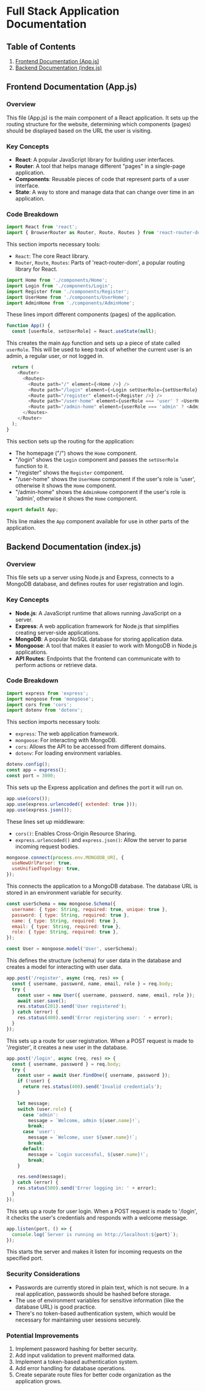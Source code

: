 # Full Stack Application Documentation

## Table of Contents
1. [Frontend Documentation (App.js)](#frontend-documentation-appjs)
2. [Backend Documentation (index.js)](#backend-documentation-indexjs)

## Frontend Documentation (App.js)

### Overview
This file (App.js) is the main component of a React application. It sets up the routing structure for the website, determining which components (pages) should be displayed based on the URL the user is visiting.

### Key Concepts
- **React**: A popular JavaScript library for building user interfaces.
- **Router**: A tool that helps manage different "pages" in a single-page application.
- **Components**: Reusable pieces of code that represent parts of a user interface.
- **State**: A way to store and manage data that can change over time in an application.

### Code Breakdown

```javascript
import React from 'react';
import { BrowserRouter as Router, Route, Routes } from 'react-router-dom';
```
This section imports necessary tools:
- `React`: The core React library.
- `Router`, `Route`, `Routes`: Parts of 'react-router-dom', a popular routing library for React.

```javascript
import Home from './components/Home';
import Login from './components/Login';
import Register from './components/Register';
import UserHome from './components/UserHome';
import AdminHome from './components/AdminHome';
```
These lines import different components (pages) of the application.

```javascript
function App() {
  const [userRole, setUserRole] = React.useState(null);
```
This creates the main `App` function and sets up a piece of state called `userRole`. This will be used to keep track of whether the current user is an admin, a regular user, or not logged in.

```javascript
  return (
    <Router>
      <Routes>
        <Route path="/" element={<Home />} />
        <Route path="/login" element={<Login setUserRole={setUserRole} />} />
        <Route path="/register" element={<Register />} />
        <Route path="/user-home" element={userRole === 'user' ? <UserHome /> : <Home />} />
        <Route path="/admin-home" element={userRole === 'admin' ? <AdminHome /> : <Home />} />
      </Routes>
    </Router>
  );
}
```
This section sets up the routing for the application:
- The homepage ("/") shows the `Home` component.
- "/login" shows the `Login` component and passes the `setUserRole` function to it.
- "/register" shows the `Register` component.
- "/user-home" shows the `UserHome` component if the user's role is 'user', otherwise it shows the `Home` component.
- "/admin-home" shows the `AdminHome` component if the user's role is 'admin', otherwise it shows the `Home` component.

```javascript
export default App;
```
This line makes the `App` component available for use in other parts of the application.

## Backend Documentation (index.js)

### Overview
This file sets up a server using Node.js and Express, connects to a MongoDB database, and defines routes for user registration and login.

### Key Concepts
- **Node.js**: A JavaScript runtime that allows running JavaScript on a server.
- **Express**: A web application framework for Node.js that simplifies creating server-side applications.
- **MongoDB**: A popular NoSQL database for storing application data.
- **Mongoose**: A tool that makes it easier to work with MongoDB in Node.js applications.
- **API Routes**: Endpoints that the frontend can communicate with to perform actions or retrieve data.

### Code Breakdown

```javascript
import express from 'express';
import mongoose from 'mongoose';
import cors from 'cors';
import dotenv from 'dotenv';
```
This section imports necessary tools:
- `express`: The web application framework.
- `mongoose`: For interacting with MongoDB.
- `cors`: Allows the API to be accessed from different domains.
- `dotenv`: For loading environment variables.

```javascript
dotenv.config();
const app = express();
const port = 3000;
```
This sets up the Express application and defines the port it will run on.

```javascript
app.use(cors());
app.use(express.urlencoded({ extended: true }));
app.use(express.json());
```
These lines set up middleware:
- `cors()`: Enables Cross-Origin Resource Sharing.
- `express.urlencoded()` and `express.json()`: Allow the server to parse incoming request bodies.

```javascript
mongoose.connect(process.env.MONGODB_URI, {
  useNewUrlParser: true,
  useUnifiedTopology: true,
});
```
This connects the application to a MongoDB database. The database URL is stored in an environment variable for security.

```javascript
const userSchema = new mongoose.Schema({
  username: { type: String, required: true, unique: true },
  password: { type: String, required: true },
  name: { type: String, required: true },
  email: { type: String, required: true },
  role: { type: String, required: true },
});

const User = mongoose.model('User', userSchema);
```
This defines the structure (schema) for user data in the database and creates a model for interacting with user data.

```javascript
app.post('/register', async (req, res) => {
  const { username, password, name, email, role } = req.body;
  try {
    const user = new User({ username, password, name, email, role });
    await user.save();
    res.status(201).send('User registered');
  } catch (error) {
    res.status(400).send('Error registering user: ' + error);
  }
});
```
This sets up a route for user registration. When a POST request is made to '/register', it creates a new user in the database.

```javascript
app.post('/login', async (req, res) => {
  const { username, password } = req.body;
  try {
    const user = await User.findOne({ username, password });
    if (!user) {
      return res.status(400).send('Invalid credentials');
    }

    let message;
    switch (user.role) {
      case 'admin':
        message = `Welcome, admin ${user.name}!`;
        break;
      case 'user':
        message = `Welcome, user ${user.name}!`;
        break;
      default:
        message = `Login successful, ${user.name}!`;
        break;
    }

    res.send(message);
  } catch (error) {
    res.status(500).send('Error logging in: ' + error);
  }
});
```
This sets up a route for user login. When a POST request is made to '/login', it checks the user's credentials and responds with a welcome message.

```javascript
app.listen(port, () => {
  console.log(`Server is running on http://localhost:${port}`);
});
```
This starts the server and makes it listen for incoming requests on the specified port.

### Security Considerations
- Passwords are currently stored in plain text, which is not secure. In a real application, passwords should be hashed before storage.
- The use of environment variables for sensitive information (like the database URL) is good practice.
- There's no token-based authentication system, which would be necessary for maintaining user sessions securely.

### Potential Improvements
1. Implement password hashing for better security.
2. Add input validation to prevent malformed data.
3. Implement a token-based authentication system.
4. Add error handling for database operations.
5. Create separate route files for better code organization as the application grows.
